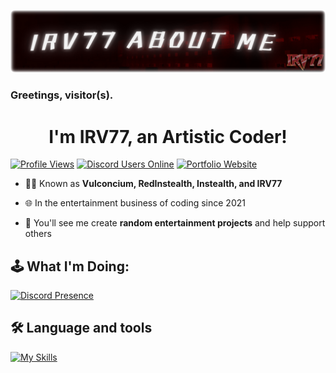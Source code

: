 ![Banner](https://raw.githubusercontent.com/irv77/irv77/refs/heads/main/banner.png)
### Greetings, visitor(s).
<h1 align="center">I'm IRV77, an Artistic Coder!</h1>

[![Profile Views](https://komarev.com/ghpvc/?username=irv77&color=red&base=150)](https://discord.gg/xuu8TnSY4b) [![Discord Users Online](https://img.shields.io/discord/1120561033447231588?label=Discord)](https://discord.gg/xuu8TnSY4b/) [![Portfolio Website](https://img.shields.io/badge/Website-v1.0-text?logo=cyberdefenders&color=yellow)](https://irv77.github.io)

- 👦🏻 Known as **Vulconcium, RedInstealth, Instealth, and IRV77**

- 🌐 In the entertainment business of coding since 2021

- 🔭 You'll see me create **random entertainment projects** and help support others

<h2 align="left">🕹️ What I'm Doing:</h2>

[![Discord Presence](https://lanyard.cnrad.dev/api/741693084131131566?theme=&showDisplayName=false&hideProfile=false&borderRadius=40px&idleMessage=Probably%20offline)](https://discord.com/users/741693084131131566)
  
<h2 align="left">🛠 Language and tools</h2>

[![My Skills](https://skillicons.dev/icons?i=js,html,css,github,vscode,firebase)]()
